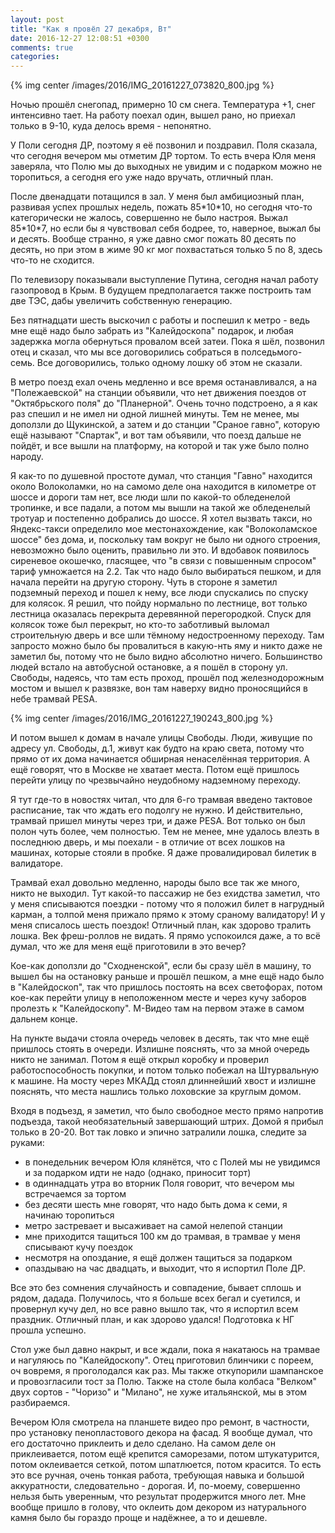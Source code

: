 ```yaml
---
layout: post
title: "Как я провёл 27 декабря, Вт"
date: 2016-12-27 12:08:51 +0300
comments: true
categories: 
---
```

{% img center /images/2016/IMG_20161227_073820_800.jpg %}

Ночью прошёл снегопад, примерно 10 см снега. Температура +1, снег интенсивно тает. На работу поехал один, вышел рано, но приехал только в 9-10, куда делось время - непонятно.

У Поли сегодня ДР, поэтому я её позвонил и поздравил. Поля сказала, что сегодня вечером мы отметим ДР тортом. То есть вчера Юля меня заверяла, что Полю мы до выходных не увидим и с подарком можно не торопиться, а сегодня его уже надо вручать, отличный план.

После двенадцати потащился в зал. У меня был амбициозный план, развивая успех прошлых недель, пожать 85\*10\*10, но сегодня что-то категорически не жалось, совершенно не было настроя. Выжал 85\*10\*7, но если бы я чувствовал себя бодрее, то, наверное, выжал бы и десять. Вообще странно, я уже давно смог пожать 80 десять по десять, но при этом в жиме 90 кг мог похвастаться только 5 по 8, здесь что-то не сходится.

По телевизору показывали выступление Путина, сегодня начал работу газопровод в Крым. В будущем предполагается также построить там две ТЭС, дабы увеличить собственную генерацию.

Без пятнадцати шесть выскочил с работы и поспешил к метро - ведь мне ещё надо было забрать из "Калейдоскопа" подарок, и любая задержка могла обернуться провалом всей затеи. Пока я шёл, позвонил отец и сказал, что мы все договорились собраться в полседьмого-семь. Все договорились, только одному лошку об этом не сказали.

В метро поезд ехал очень медленно и все время останавливался, а на "Полежаевской" на станции объявили, что нет движения поездов от "Октябрьского поля" до "Планерной". Очень точно подстроено, а я как раз спешил и не имел ни одной лишней минуты. Тем не менее, мы доползли до Щукинской, а затем и до станции "Сраное гавно", которую ещё называют "Спартак", и вот там объявили, что поезд дальше не пойдёт, и все вышли на платформу, на которой и так уже было полно народу.

Я как-то по душевной простоте думал, что станция "Гавно" находится около Волоколамки, но на самомо деле она находится в километре от шоссе и дороги там нет, все люди шли по какой-то обледенелой тропинке, и все падали, а потом мы вышли на такой же обледенелый тротуар и постепенно добрались до шоссе. Я хотел вызвать такси, но Яндекс-такси определило мое местонахождение, как "Волоколамское шоссе" без дома, и, поскольку там вокруг не было ни одного строения, невозможно было оценить, правильно ли это. И вдобавок появилось сиреневое окошечко, гласящее, что "в связи с повышенным спросом" тариф умножается на 2.2. Так что надо было выбираться пешком, и для начала перейти на другую сторону. Чуть в стороне я заметил подземный переход и пошел к нему, все люди спускались по спуску для колясок. Я решил, что пойду нормально по лестнице, вот только лестница оказалась перекрыта деревянной перегородкой. Спуск для колясок тоже был перекрыт, но кто-то заботливый выломал строительную дверь и все шли тёмному недостроенному переходу. Там запросто можно было бы провалиться в какую-нть яму и никто даже не заметил бы, потому что не было видно абсолютно ничего. Большинство людей встало на автобусной остановке, а я пошёл в сторону ул. Свободы, надеясь, что там есть проход, прошёл под железнодорожным мостом и вышел к развязке, вон там наверху видно проносящийся в небе трамвай PESA.

{% img center /images/2016/IMG_20161227_190243_800.jpg %}

И потом вышел к домам в начале улицы Свободы. Люди, живущие по адресу ул. Свободы, д.1, живут как будто на краю света, потому что прямо от их дома начинается обширная ненаселённая территория. А ещё говорят, что в Москве не хватает места. Потом ещё пришлось перейти улицу по чрезвычайно неудобному надземному переходу.

Я тут где-то в новостях читал, что для 6-го трамвая введено тактовое расписание, так что ждать его подолгу не нужно. И действительно, трамвай пришел минуты через три, и даже PESA. Вот только он был полон чуть более, чем полностью. Тем не менее, мне удалось влезть в последнюю дверь, и мы поехали - в отличие от всех лошков на машинах, которые стояли в пробке. Я даже провалидировал билетик в валидаторе. 

Трамвай ехал довольно медленно, народы было все так же много, никто не выходил. Тут какой-то пассажир не без ехидства заметил, что у меня списываются поездки - потому что я положил билет в нагрудный карман, а толпой меня прижало прямо к этому сраному валидатору! И у меня списалось шесть поездок! Отличный план, как здорово тралить лошка. Век фреш-роллов не видать. Я прямо успокоился даже, а то всё думал, что же для меня ещё приготовили в это вечер?

Кое-как доползли до "Сходненской", если бы сразу шёл в машину, то вышел бы на остановку раньше и прошёл пешком, а мне ещё надо было в "Калейдоскоп", так что пришлось постоять на всех светофорах, потом кое-как перейти улицу в неположенном месте и через кучу заборов пролезть к "Калейдоскопу". М-Видео там на первом этаже в самом дальнем конце. 

На пункте выдачи стояла очередь человек в десять, так что мне ещё пришлось стоять в очереди. Излишне пояснять, что за мной очередь никто не занимал. Потом я ещё открыл коробку и проверил работоспособность покупки, и потом только побежал на Штурвальную к машине. На мосту через МКАДд стоял длиннейший хвост и излишне пояснять, что места нашлись только лоховские за круглым домом.

Входя в подъезд, я заметил, что было свободное место прямо напротив подъезда, такой необязательный завершающий штрих. Домой я прибыл только в 20-20. Вот так ловко и эпично затралили лошка, следите за руками: 

- в понедельник вечером Юля клянётся, что с Полей мы не увидимся и за подарком идти не надо (однако, приносит торт)
- в одиннадцать утра во вторник Поля говорит, что вечером мы встречаемся за тортом
- без десяти шесть мне говорят, что надо быть дома к семи, я начинаю торопиться
- метро застревает и высаживает на самой нелепой станции
- мне приходится тащиться 100 км до трамвая, в трамвае у меня списывают кучу поездок
- несмотря на опоздание, я ещё должен тащиться за подарком
- опаздываю на час двадцать, и выходит, что я испортил Поле ДР.

Все это без сомнения случайность и совпадение, бывает сплошь и рядом, дадада. Получилось, что я больше всех бегал и суетился, и провернул кучу дел, но все равно вышло так, что я испортил всем праздник. Отличный план, и как здорово удался! Подготовка к НГ прошла успешно.

Стол уже был давно накрыт, и все ждали, пока я накатаюсь на трамвае и нагуляюсь по "Калейдоскопу". Отец приготовил блинчики с пореем, оч вовремя, я проголодался как раз. Мы также откупорили шампанское и провозгласили тост за Полю. Также на столе была колбаса "Велком" двух сортов - "Чоризо" и "Милано", не хуже итальянской, мы в этом разбираемся.

Вечером Юля смотрела на планшете видео про ремонт, в частности, про установку пенопластового декора на фасад. Я вообще думал, что его достаточно приклеить и дело сделано. На самом деле он приклеивается, потом ещё крепится саморезами, потом штукатурится, потом оклеивается сеткой, потом шпатлюется, потом красится. То есть это все ручная, очень тонкая работа, требующая навыка и большой аккуратности, следовательно - дорогая. И, по-моему, совершенно нельзя быть уверенным, что результат продержится много лет. Мне вообще пришло в голову, что оклеить дом декором из натурального камня было бы гораздо проще и надёжнее, а то и дешевле.
